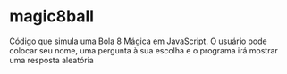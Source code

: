 # magic8ball
Código que simula uma Bola 8 Mágica em JavaScript. O usuário pode colocar seu nome,  uma pergunta à sua escolha e o programa irá mostrar uma resposta aleatória
